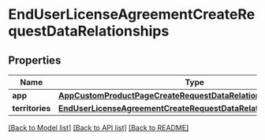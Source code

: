 # EndUserLicenseAgreementCreateRequestDataRelationships

## Properties
Name | Type | Description | Notes
------------ | ------------- | ------------- | -------------
**app** | [**AppCustomProductPageCreateRequestDataRelationshipsApp**](AppCustomProductPageCreateRequestDataRelationshipsApp.md) |  | 
**territories** | [**EndUserLicenseAgreementCreateRequestDataRelationshipsTerritories**](EndUserLicenseAgreementCreateRequestDataRelationshipsTerritories.md) |  | 

[[Back to Model list]](../README.md#documentation-for-models) [[Back to API list]](../README.md#documentation-for-api-endpoints) [[Back to README]](../README.md)


